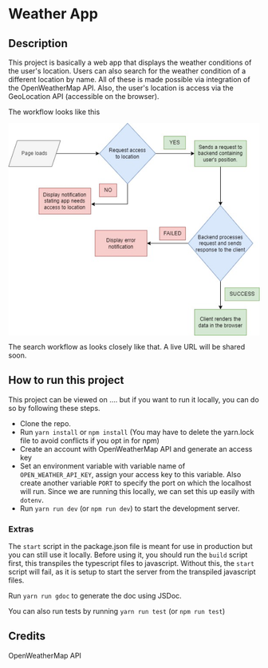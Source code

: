 # Weather App
## Description
This project is basically a web app that displays the weather conditions of the user's location. Users can also search for the weather condition of a different location by name. All of these is made possible via integration of the OpenWeatherMap API. Also, the user's location is access via the GeoLocation API (accessible on the browser).

The workflow looks like this

<img src='./workflow.jpg' alt='Workflow of the app on pageload' style='display:block;margin:0 auto 0 auto;' />

The search workflow as looks closely like that. A live URL will be shared soon.

## How to run this project
This project can be viewed on .... but if you want to run it locally, you can do so by following these steps.
- Clone the repo.
- Run ``yarn install`` or ``npm install`` (You may have to delete the yarn.lock file to avoid conflicts if you opt in for npm)
- Create an account with OpenWeatherMap API and generate an access key
- Set an environment variable with variable name of ``OPEN_WEATHER_API_KEY``, assign your access key to this variable. Also create another variable ``PORT`` to specify the port on which the localhost will run. Since we are running this locally, we can set this up easily with ``dotenv``.
- Run ``yarn run dev`` (or ``npm run dev``) to start the development server.
### Extras
The ``start`` script in the package.json file is meant for use in production but you can still use it locally. Before using it, you should run the ``build`` script first, this transpiles the typescript files to javascript. Without this, the ``start`` script will fail, as it is setup to start the server from the transpiled javascript files.

Run ``yarn run gdoc`` to generate the doc using JSDoc.

You can also run tests by running ``yarn run test`` (or ``npm run test``)
## Credits
OpenWeatherMap API